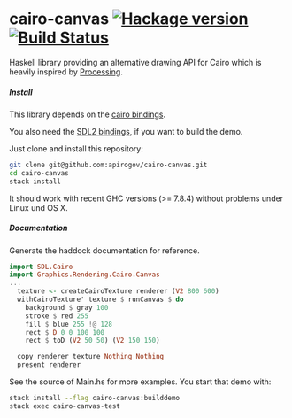 # cairo-canvas [![Hackage version](https://img.shields.io/hackage/v/cairo-canvas.svg?style=flat)](https://hackage.haskell.org/package/cairo-canvas) [![Build Status](https://travis-ci.org/apirogov/cairo-canvas.svg)](https://travis-ci.org/apirogov/cairo-canvas)

Haskell library providing an alternative drawing API for Cairo
which is heavily inspired by [Processing](https://processing.org/reference).

##### Install

This library depends on the [cairo bindings](https://hackage.haskell.org/package/cairo).

You also need the [SDL2 bindings](http://hackage.haskell.org/package/sdl2), if you want to build the demo.

Just clone and install this repository:
```bash
git clone git@github.com:apirogov/cairo-canvas.git
cd cairo-canvas
stack install
```

It should work with recent GHC versions (>= 7.8.4) without problems under Linux und OS X.

##### Documentation

Generate the haddock documentation for reference.

```haskell
import SDL.Cairo
import Graphics.Rendering.Cairo.Canvas
...
  texture <- createCairoTexture renderer (V2 800 600)
  withCairoTexture' texture $ runCanvas $ do
    background $ gray 100
    stroke $ red 255
    fill $ blue 255 !@ 128
    rect $ D 0 0 100 100
    rect $ toD (V2 50 50) (V2 150 150)

  copy renderer texture Nothing Nothing
  present renderer
```

See the source of Main.hs for more examples. You start that demo with:
```bash
stack install --flag cairo-canvas:builddemo
stack exec cairo-canvas-test
```
